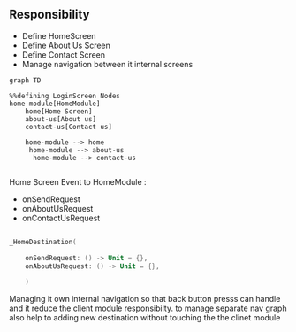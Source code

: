 
## Responsibility

- Define HomeScreen
- Define About Us Screen
- Define Contact Screen
- Manage navigation between it internal screens




```mermaid
graph TD

%%defining LoginScreen Nodes
home-module[HomeModule]
    home[Home Screen]
    about-us[About us]
    contact-us[Contact us]

    home-module --> home
     home-module --> about-us
      home-module --> contact-us


```
Home Screen Event to HomeModule :
- onSendRequest
- onAboutUsRequest
- onContactUsRequest




```kotlin

_HomeDestination(

    onSendRequest: () -> Unit = {},
    onAboutUsRequest: () -> Unit = {},

    ) 
```

Managing it own internal navigation so that back button presss can handle and it reduce the client module responsibilty.
to manage separate nav graph also help to adding new destination
without touching the the clinet module